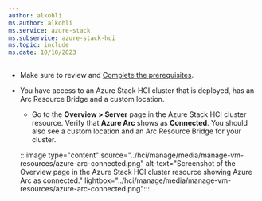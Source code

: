 ```yaml
---
author: alkohli
ms.author: alkohli
ms.service: azure-stack
ms.subservice: azure-stack-hci
ms.topic: include
ms.date: 10/10/2023
---
```



- Make sure to review and [Complete the prerequisites](../hci/manage/azure-arc-vm-management-prerequisites.md).

- You have access to an Azure Stack HCI cluster that is deployed, has an Arc Resource Bridge and a custom location.

   - Go to the **Overview > Server** page in the Azure Stack HCI cluster resource. Verify that **Azure Arc** shows as **Connected**. You should also see a custom location and an Arc Resource Bridge for your cluster.
    
    :::image type="content" source="../hci/manage/media/manage-vm-resources/azure-arc-connected.png" alt-text="Screenshot of the Overview page in the Azure Stack HCI cluster resource showing Azure Arc as connected." lightbox="../hci/manage/media/manage-vm-resources/azure-arc-connected.png":::
